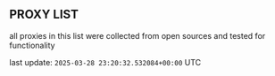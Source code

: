 ## PROXY LIST

all proxies in this list were collected from open sources and tested for functionality

last update: `2025-03-28 23:20:32.532084+00:00` UTC